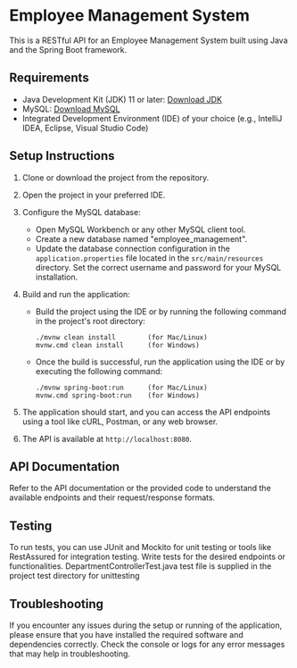 # Employee Management System

This is a RESTful API for an Employee Management System built using Java and the Spring Boot framework.

## Requirements

- Java Development Kit (JDK) 11 or later: [Download JDK](https://www.oracle.com/java/technologies/javase-jdk11-downloads.html)
- MySQL: [Download MySQL](https://dev.mysql.com/downloads/installer/)
- Integrated Development Environment (IDE) of your choice (e.g., IntelliJ IDEA, Eclipse, Visual Studio Code)

## Setup Instructions

1. Clone or download the project from the repository.

2. Open the project in your preferred IDE.

3. Configure the MySQL database:
   - Open MySQL Workbench or any other MySQL client tool.
   - Create a new database named "employee_management".
   - Update the database connection configuration in the `application.properties` file located in the `src/main/resources` directory. Set the correct username and password for your MySQL installation.

4. Build and run the application:
   - Build the project using the IDE or by running the following command in the project's root directory:
     ```
     ./mvnw clean install        (for Mac/Linux)
     mvnw.cmd clean install      (for Windows)
     ```
   - Once the build is successful, run the application using the IDE or by executing the following command:
     ```
     ./mvnw spring-boot:run      (for Mac/Linux)
     mvnw.cmd spring-boot:run    (for Windows)
     ```

5. The application should start, and you can access the API endpoints using a tool like cURL, Postman, or any web browser.

6. The API is available at `http://localhost:8080`.


## API Documentation

Refer to the API documentation or the provided code to understand the available endpoints and their request/response formats.

## Testing

To run tests, you can use JUnit and Mockito for unit testing or tools like RestAssured for integration testing. Write tests for the desired endpoints or functionalities. DepartmentControllerTest.java test file is supplied in the project test directory for unittesting

## Troubleshooting

If you encounter any issues during the setup or running of the application, please ensure that you have installed the required software and dependencies correctly. Check the console or logs for any error messages that may help in troubleshooting.
